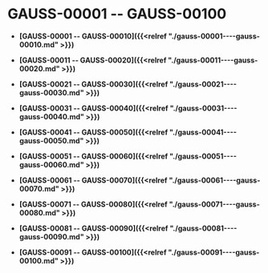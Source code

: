 # GAUSS-00001 -- GAUSS-00100<a name="ZH-CN_TOPIC_0302073112"></a>

-   **[GAUSS-00001 -- GAUSS-00010]({{<relref "./gauss-00001----gauss-00010.md" >}})**  

-   **[GAUSS-00011 -- GAUSS-00020]({{<relref "./gauss-00011----gauss-00020.md" >}})**  

-   **[GAUSS-00021 -- GAUSS-00030]({{<relref "./gauss-00021----gauss-00030.md" >}})**  

-   **[GAUSS-00031 -- GAUSS-00040]({{<relref "./gauss-00031----gauss-00040.md" >}})**  

-   **[GAUSS-00041 -- GAUSS-00050]({{<relref "./gauss-00041----gauss-00050.md" >}})**  

-   **[GAUSS-00051 -- GAUSS-00060]({{<relref "./gauss-00051----gauss-00060.md" >}})**  

-   **[GAUSS-00061 -- GAUSS-00070]({{<relref "./gauss-00061----gauss-00070.md" >}})**  

-   **[GAUSS-00071 -- GAUSS-00080]({{<relref "./gauss-00071----gauss-00080.md" >}})**  

-   **[GAUSS-00081 -- GAUSS-00090]({{<relref "./gauss-00081----gauss-00090.md" >}})**  

-   **[GAUSS-00091 -- GAUSS-00100]({{<relref "./gauss-00091----gauss-00100.md" >}})**  


